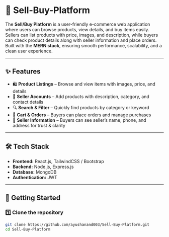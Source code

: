 # 🛒 Sell-Buy-Platform

The **Sell/Buy Platform** is a user-friendly e-commerce web application where users can browse products, view details, and buy items easily.  
Sellers can list products with price, images, and description, while buyers can check product details along with seller information and place orders.  
Built with the **MERN stack**, ensuring smooth performance, scalability, and a clean user experience.  

---

## ✨ Features
- 🛍️ **Product Listings** – Browse and view items with images, price, and details  
- 👤 **Seller Accounts** – Add products with description, category, and contact details  
- 🔍 **Search & Filter** – Quickly find products by category or keyword  
- 🛒 **Cart & Orders** – Buyers can place orders and manage purchases  
- 📑 **Seller Information** – Buyers can see seller’s name, phone, and address for trust & clarity  

---

## 🛠️ Tech Stack
- **Frontend:** React.js, TailwindCSS / Bootstrap  
- **Backend:** Node.js, Express.js  
- **Database:** MongoDB  
- **Authentication:** JWT  

---

## 🚀 Getting Started

### 1️⃣ Clone the repository
```bash
git clone https://github.com/ayushanand003/Sell-Buy-Platform.git
cd Sell-Buy-Platform
